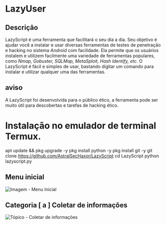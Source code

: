 # LazyUser


## Descrição
LazyScript é uma ferramenta que facilitará o seu dia a dia. Seu objetivo é ajudar você a instalar e usar diversas ferramentas de testes de penetração e hacking no sistema *Android* com facilidade. Ela permite que os usuários instalem e utilizem facilmente uma variedade de ferramentas populares, como *Nmap, Gobuster, SQLMap, MetaSploit, Hash Identify, etc*. 
O LazyScript é fácil e simples de usar, bastando digitar um comando para instalar e utilizar qualquer uma das ferramentas.
## aviso
A LazyScript foi desenvolvida para o público ético, a ferramenta pode ser muito útil para descobertas e tarefas de hacking ético. 

# Instalação no emulador de terminal Termux.

apt update && pkg upgrade -y
pkg install python -y
pkg install git -y
git clone https://github.com/AstralSecHaxor/LazyScript
cd LazyScript
python lazyscript.py



## Menu inicial
![Imagem - Menu Inicial](Imagens/Screenshot_20230906_003810_Termux.jpg)

## Categoria [ a ] Coletar de informações
![Tópico - Coletar de informações](Imagens/Screenshot_20230904_234020_Termux.jpg)